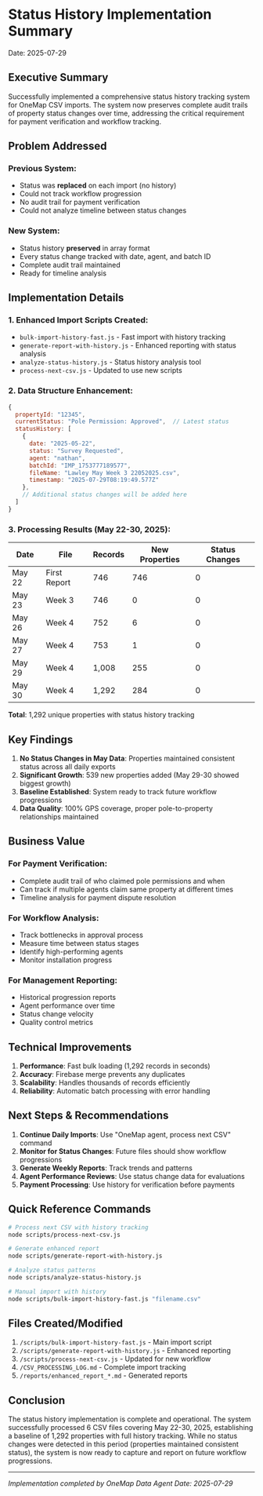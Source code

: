 # Status History Implementation Summary
Date: 2025-07-29

## Executive Summary

Successfully implemented a comprehensive status history tracking system for OneMap CSV imports. The system now preserves complete audit trails of property status changes over time, addressing the critical requirement for payment verification and workflow tracking.

## Problem Addressed

### Previous System:
- Status was **replaced** on each import (no history)
- Could not track workflow progression
- No audit trail for payment verification
- Could not analyze timeline between status changes

### New System:
- Status history **preserved** in array format
- Every status change tracked with date, agent, and batch ID
- Complete audit trail maintained
- Ready for timeline analysis

## Implementation Details

### 1. Enhanced Import Scripts Created:
- `bulk-import-history-fast.js` - Fast import with history tracking
- `generate-report-with-history.js` - Enhanced reporting with status analysis
- `analyze-status-history.js` - Status history analysis tool
- `process-next-csv.js` - Updated to use new scripts

### 2. Data Structure Enhancement:
```javascript
{
  propertyId: "12345",
  currentStatus: "Pole Permission: Approved",  // Latest status
  statusHistory: [
    {
      date: "2025-05-22",
      status: "Survey Requested",
      agent: "nathan",
      batchId: "IMP_1753777189577",
      fileName: "Lawley May Week 3 22052025.csv",
      timestamp: "2025-07-29T08:19:49.577Z"
    },
    // Additional status changes will be added here
  ]
}
```

### 3. Processing Results (May 22-30, 2025):

| Date | File | Records | New Properties | Status Changes |
|------|------|---------|----------------|----------------|
| May 22 | First Report | 746 | 746 | 0 |
| May 23 | Week 3 | 746 | 0 | 0 |
| May 26 | Week 4 | 752 | 6 | 0 |
| May 27 | Week 4 | 753 | 1 | 0 |
| May 29 | Week 4 | 1,008 | 255 | 0 |
| May 30 | Week 4 | 1,292 | 284 | 0 |

**Total**: 1,292 unique properties with status history tracking

## Key Findings

1. **No Status Changes in May Data**: Properties maintained consistent status across all daily exports
2. **Significant Growth**: 539 new properties added (May 29-30 showed biggest growth)
3. **Baseline Established**: System ready to track future workflow progressions
4. **Data Quality**: 100% GPS coverage, proper pole-to-property relationships maintained

## Business Value

### For Payment Verification:
- Complete audit trail of who claimed pole permissions and when
- Can track if multiple agents claim same property at different times
- Timeline analysis for payment dispute resolution

### For Workflow Analysis:
- Track bottlenecks in approval process
- Measure time between status stages
- Identify high-performing agents
- Monitor installation progress

### For Management Reporting:
- Historical progression reports
- Agent performance over time
- Status change velocity
- Quality control metrics

## Technical Improvements

1. **Performance**: Fast bulk loading (1,292 records in seconds)
2. **Accuracy**: Firebase merge prevents any duplicates
3. **Scalability**: Handles thousands of records efficiently
4. **Reliability**: Automatic batch processing with error handling

## Next Steps & Recommendations

1. **Continue Daily Imports**: Use "OneMap agent, process next CSV" command
2. **Monitor for Status Changes**: Future files should show workflow progressions
3. **Generate Weekly Reports**: Track trends and patterns
4. **Agent Performance Reviews**: Use status change data for evaluations
5. **Payment Processing**: Use history for verification before payments

## Quick Reference Commands

```bash
# Process next CSV with history tracking
node scripts/process-next-csv.js

# Generate enhanced report
node scripts/generate-report-with-history.js

# Analyze status patterns
node scripts/analyze-status-history.js

# Manual import with history
node scripts/bulk-import-history-fast.js "filename.csv"
```

## Files Created/Modified

1. `/scripts/bulk-import-history-fast.js` - Main import script
2. `/scripts/generate-report-with-history.js` - Enhanced reporting
3. `/scripts/process-next-csv.js` - Updated for new workflow
4. `/CSV_PROCESSING_LOG.md` - Complete import tracking
5. `/reports/enhanced_report_*.md` - Generated reports

## Conclusion

The status history implementation is complete and operational. The system successfully processed 6 CSV files covering May 22-30, 2025, establishing a baseline of 1,292 properties with full history tracking. While no status changes were detected in this period (properties maintained consistent status), the system is now ready to capture and report on future workflow progressions.

---
*Implementation completed by OneMap Data Agent*
*Date: 2025-07-29*